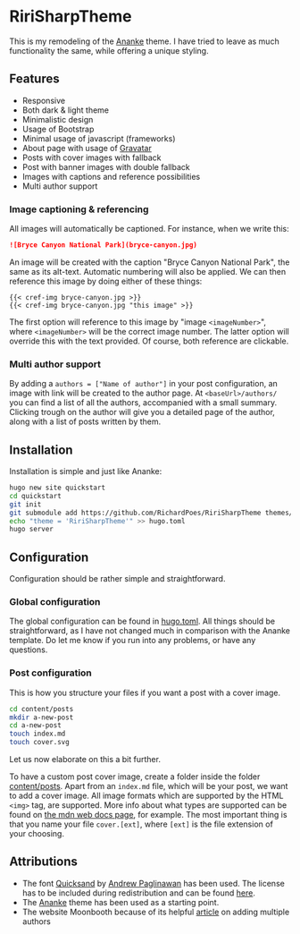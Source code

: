 # RiriSharpTheme
This is my remodeling of the [Ananke](https://github.com/theNewDynamic/gohugo-theme-ananke) theme.
I have tried to leave as much functionality the same, while offering a unique styling.

## Features
- Responsive
- Both dark & light theme
- Minimalistic design
- Usage of Bootstrap
- Minimal usage of javascript (frameworks)
- About page with usage of [Gravatar](https://gravatar.com/)
- Posts with cover images with fallback
- Post with banner images with double fallback
- Images with captions and reference possibilities
- Multi author support

### Image captioning & referencing
All images will automatically be captioned.
For instance, when we write this:
```markdown
![Bryce Canyon National Park](bryce-canyon.jpg)
```
An image will be created with the caption "Bryce Canyon National Park", the same as its alt-text.
Automatic numbering will also be applied.
We can then reference this image by doing either of these things:
```
{{< cref-img bryce-canyon.jpg >}}
{{< cref-img bryce-canyon.jpg "this image" >}}
```
The first option will reference to this image by "image `<imageNumber>`", where `<imageNumber>` will be the correct image number.
The latter option will override this with the text provided.
Of course, both reference are clickable.

### Multi author support
By adding a `authors = ["Name of author"]` in your post configuration, an image with link will be created to the author page.
At `<baseUrl>/authors/` you can find a list of all the authors, accompanied with a small summary.
Clicking trough on the author will give you a detailed page of the author, along with a list of posts written by them.

## Installation
Installation is simple and just like Ananke:
```bash
hugo new site quickstart
cd quickstart
git init
git submodule add https://github.com/RichardPoes/RiriSharpTheme themes/RiriSharpTheme
echo "theme = 'RiriSharpTheme'" >> hugo.toml
hugo server
```

## Configuration
Configuration should be rather simple and straightforward.

### Global configuration
The global configuration can be found in [hugo.toml](hugo.toml).
All things should be straightforward, as I have not changed much in comparison with the Ananke template.
Do let me know if you run into any problems, or have any questions. 

### Post configuration
This is how you structure your files if you want a post with a cover image.
```bash
cd content/posts
mkdir a-new-post
cd a-new-post
touch index.md
touch cover.svg
```
Let us now elaborate on this a bit further.

To have a custom post cover image, create a folder inside the folder [content/posts](content/posts/).
Apart from an `index.md` file, which will be your post, we want to add a cover image. 
All image formats which are supported by the HTML `<img>` tag, are supported.
More info about what types are supported can be found on [the mdn web docs page](https://developer.mozilla.org/en-US/docs/Web/Media/Formats/Image_types), for example.
The most important thing is that you name your file `cover.[ext]`, where `[ext]` is the file extension of your choosing. 


## Attributions
- The font [Quicksand](https://www.dafont.com/quicksand.font) by [Andrew Paglinawan](https://www.dafont.com/andrew-paglinawan.d3799) has been used. 
The license has to be included during redistribution and can be found [here](/static/fonts/Quicksand/License.txt).
- The [Ananke](https://github.com/theNewDynamic/gohugo-theme-ananke) theme has been used as a starting point.
- The website Moonbooth because of its helpful [article](https://moonbooth.com/hugo/authors/) on adding multiple authors
